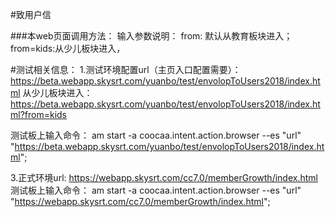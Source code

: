 #致用户信

###本web页面调用方法：
输入参数说明：
from: 
默认从教育板块进入；
from=kids:从少儿板块进入，

#测试相关信息：
1.测试环境配置url（主页入口配置需要）：
https://beta.webapp.skysrt.com/yuanbo/test/envolopToUsers2018/index.html
从少儿板块进入：
https://beta.webapp.skysrt.com/yuanbo/test/envolopToUsers2018/index.html?from=kids

测试板上输入命令：
am start -a coocaa.intent.action.browser --es "url"  "https://beta.webapp.skysrt.com/yuanbo/test/envolopToUsers2018/index.html";
 
3.正式环境url:
https://webapp.skysrt.com/cc7.0/memberGrowth/index.html
测试板上输入命令：
am start -a coocaa.intent.action.browser --es "url"  "https://webapp.skysrt.com/cc7.0/memberGrowth/index.html";


  